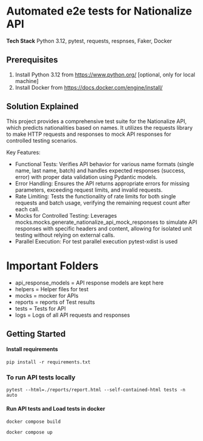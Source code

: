 # Automated e2e tests for Nationalize API

**Tech Stack**
Python 3.12, pytest, requests, respnses, Faker, Docker

## Prerequisites
1. Install Python 3.12 from https://www.python.org/ [optional, only for local machine]
2. Install Docker from https://docs.docker.com/engine/install/

## Solution Explained

This project provides a comprehensive test suite for the Nationalize API, which predicts nationalities based on names. It utilizes the requests library to make HTTP requests and responses to mock API responses for controlled testing scenarios.

Key Features:

- Functional Tests: Verifies API behavior for various name formats (single name, last name, batch) and handles expected responses (success, error) with proper data validation using Pydantic models.
- Error Handling: Ensures the API returns appropriate errors for missing parameters, exceeding request limits, and invalid requests.
- Rate Limiting: Tests the functionality of rate limits for both single requests and batch usage, verifying the remaining request count after each call.
- Mocks for Controlled Testing: Leverages mocks.mocks.generate_nationalize_api_mock_responses to simulate API responses with specific headers and content, allowing for isolated unit testing without relying on external calls.
- Parallel Execution: For test parallel execution pytest-xdist is used

# Important Folders
- api_response_models = API response models are kept here
- helpers = Helper files for test
- mocks = mocker for APIs
- reports = reports of Test results
- tests = Tests for API
- logs = Logs of all API requests and responses

    
## Getting Started

#### Install requirements

```
pip install -r requirements.txt
```

### To run API tests locally

```
pytest --html=./reports/report.html --self-contained-html tests -n auto
```

#### Run API tests and Load tests in docker

```
docker compose build
```

```
docker compose up
```
